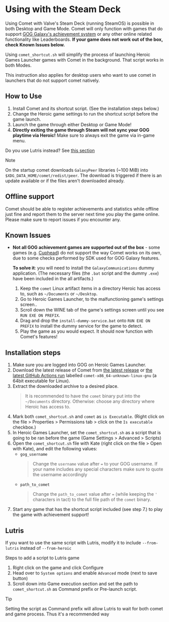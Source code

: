 # Using with the Steam Deck

Using Comet with Valve's Steam Deck (running SteamOS) is possible in both Desktop and Game Mode. Comet will only function with games that do support [GOG Galaxy's achievement system](https://www.gog.com/en/games?features=achievements) or any other online related functionality like Leaderboards. **If your game does not work out of the box, check Known Issues below.**

Using `comet_shortcut.sh` will simplify the process of launching Heroic Games Launcher games with Comet in the background. That script works in both Modes.

This instruction also applies for desktop users who want to use comet in launchers that do not support comet natively.

## How to Use
1. Install Comet and its shortcut script. (See the installation steps below.)
2. Change the Heroic game settings to run the shortcut script before the game launch.
3. Launch the game through either Desktop or Game Mode!
4. **Directly exiting the game through Steam will not sync your GOG playtime via Heroic!** Make sure to always exit the game via in-game menu.

Do you use Lutris instead? See [this section](#lutris)

> [!NOTE]
> On the startup comet downloads `GalaxyPeer` libraries (~100 MiB) into `$XDG_DATA_HOME/comet/redist/peer`.
> The download is triggered if there is an update available or if the files aren't downloaded already. 

## Offline support

Comet should be able to register achievements and statistics while offline just fine and report them to the server next time you play the game online.  
Please make sure to report issues if you encounter any.

## Known Issues

- **Not all GOG achievement games are supported out of the box** - some games (e.g. [Cuphead](https://www.gog.com/game/cuphead)) do not support the way Comet works on its own, due to some checks performed by SDK used for GOG Galaxy features. 
  
  **To solve it**: you will need to install the `GalaxyCommunications` dummy application. (The necessary files (the `.bat` script and the dummy `.exe`) have been included in the all artifacts.)

  1. Keep the `comet` Linux artifact items in a directory Heroic has access to, such as `~/Documents` or `~/Desktop`.
  2. Go to Heroic Games Launcher, to the malfunctioning game's settings screen..
  3. Scroll down the WINE tab of the game's settings screen until you see `RUN EXE ON PREFIX`.
  4. Drag and drop the `install-dummy-service.bat` onto `RUN EXE ON PREFIX` to install the dummy service for the game to detect.
  5. Play the game as you would expect. It should now function with Comet's features!

## Installation steps

1. Make sure you are logged into GOG on Heroic Games Launcher.
2. Download the latest release of Comet from [the latest release](https://github.com/imLinguin/comet/releases/latest) or [the latest GitHub Actions run](https://github.com/imLinguin/comet/actions/workflows/build.yml) labelled `comet-x86_64-unknown-linux-gnu` (a 64bit executable for Linux).
3. Extract the downloaded archive to a desired place.
   > It is recommended to have the `comet` binary put into the `~/Documents` directory. Otherwise: choose any directory where Heroic has access to.
6. Mark both `comet_shortcut.sh` and `comet` as `is Executable`. (Right click on the file > Properties > Permissions tab > click on the `Is executable` checkbox.)
7. In Heroic Games Launcher, set the `comet_shortcut.sh` as a script that is going to be ran before the game (Game Settings > Advanced > Scripts)
8. Open the `comet_shortcut.sh` file with Kate (right click on the file > Open with Kate), and edit the following values:
    - `gog_username`
        > Change the `username` value after `=` to your GOG username. If your name includes any special characters make sure to quote the username accordingly
    - `path_to_comet`
        > Change the `path_to_comet` value after `=` (while keeping the `'` characters in tact) to the full file path of the `comet` binary.
9. Start any game that has the shortcut script included (see step 7.) to play the game with achievement support!

## Lutris

If you want to use the same script with Lutris, modify it to include `--from-lutris` instead of `--from-heroic`

Steps to add a script to Lutris game

1. Right click on the game and click Configure
2. Head over to `System options` and enable `Advanced` mode (next to save button)
3. Scroll down into Game execution section and set the path to `comet_shortcut.sh` as Command prefix or Pre-launch script.

> [!TIP] 
> Setting the script as Command prefix will allow Lutris to wait for both comet and game process.
> Thus it's a recommended way

